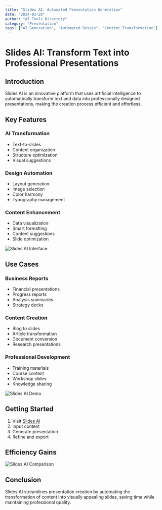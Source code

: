 ```yaml
---
title: "Slides AI: Automated Presentation Generation"
date: "2024-03-20"
author: "AI Tools Directory"
category: "Presentation"
tags: ["AI Generation", "Automated Design", "Content Transformation"]
---
```


# Slides AI: Transform Text into Professional Presentations

## Introduction

Slides AI is an innovative platform that uses artificial intelligence to automatically transform text and data into professionally designed presentations, making the creation process efficient and effortless.

## Key Features

### AI Transformation
- Text-to-slides
- Content organization
- Structure optimization
- Visual suggestions

### Design Automation
- Layout generation
- Image selection
- Color harmony
- Typography management

### Content Enhancement
- Data visualization
- Smart formatting
- Content suggestions
- Slide optimization

![Slides AI Interface](/imgs/slidesai/interface.jpg)

## Use Cases

### Business Reports
- Financial presentations
- Progress reports
- Analysis summaries
- Strategy decks

### Content Creation
- Blog to slides
- Article transformation
- Document conversion
- Research presentations

### Professional Development
- Training materials
- Course content
- Workshop slides
- Knowledge sharing

![Slides AI Demo](/imgs/slidesai/demo.jpg)

## Getting Started

1. Visit [Slides AI](https://slidesai.io)
2. Input content
3. Generate presentation
4. Refine and export

## Efficiency Gains

![Slides AI Comparison](/imgs/slidesai/comparison.jpg)

## Conclusion

Slides AI streamlines presentation creation by automating the transformation of content into visually appealing slides, saving time while maintaining professional quality. 
